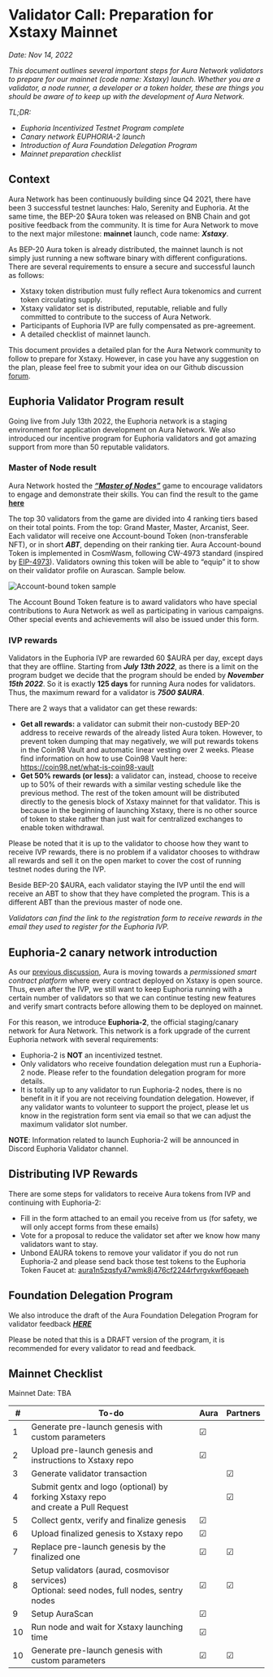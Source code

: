 # Validator Call: Preparation for Xstaxy Mainnet

*Date: Nov 14, 2022*

*This document outlines several important steps for Aura Network validators to prepare for our mainnet (code name: Xstaxy) launch. Whether you are a validator, a node runner, a developer or a token holder, these are things you should be aware of to keep up with the development of Aura Network.*

*TL;DR:*
- *Euphoria Incentivized Testnet Program complete*
- *Canary network EUPHORIA-2 launch*
- *Introduction of Aura Foundation Delegation Program*
- *Mainnet preparation checklist*

## Context

Aura Network has been continuously building since Q4 2021, there have been 3 successful testnet launches: Halo, Serenity and Euphoria. At the same time, the BEP-20 $Aura token was released on BNB Chain and got positive feedback from the community. It is time for Aura Network to move to the next major milestone: **mainnet** launch, code name: ***Xstaxy***. 

As BEP-20 Aura token is already distributed, the mainnet launch is not simply just running a new software binary with different configurations. There are several requirements to ensure a secure and successful launch as follows:
- Xstaxy token distribution must fully reflect Aura tokenomics and current token circulating supply.
- Xstaxy validator set is distributed, reputable, reliable and fully committed to contribute to the success of Aura Network.
- Participants of Euphoria IVP are fully compensated as pre-agreement.
- A detailed checklist of mainnet launch.

This document provides a detailed plan for the Aura Network community to follow to prepare for Xstaxy. However, in case you have any suggestion on the plan, please feel free to submit your idea on our Github discussion [forum](https://github.com/orgs/aura-nw/discussions).

## Euphoria Validator Program result

Going live from July 13th 2022, the Euphoria network is a staging environment for application development on Aura Network. We also introduced our incentive program for Euphoria validators and got amazing support from more than 50 reputable validators. 

### Master of Node result

Aura Network hosted the [***“Master of Nodes”***](https://insight.aura.network/the-game-of-harmony-validator-campaign/) game to encourage validators to engage and demonstrate their skills. You can find the result to the game [**here**](https://docs.google.com/spreadsheets/d/1u0GcZjzvZGWOWfFLlAhr3s4UI7_9V1X3aYlCy3kk0GU/edit)

The top 30 validators from the game are divided into 4 ranking tiers based on their total points. From the top: Grand Master, Master, Arcanist, Seer. Each validator will receive one Account-bound Token (non-transferable NFT), or in short ***ABT***, depending on their ranking tier. Aura Account-bound Token is implemented in CosmWasm, following CW-4973 standard (inspired by [EIP-4973](https://eips.ethereum.org/EIPS/eip-4973)). Validators owning this token will be able to “equip” it to show on their validator profile on Aurascan. Sample below.

![Account-bound token sample](./img/...)

The Account Bound Token feature is to award validators who have special contributions to Aura Network as well as participating in various campaigns. Other special events and achievements will also be issued under this form.

### IVP rewards

Validators in the Euphoria IVP are rewarded 60 $AURA per day, except days that they are offline. Starting from ***July 13th 2022***, as there is a limit on the program budget we decide that the program should be ended by ***November 15th 2022***. So it is exactly **125 days** for running Aura nodes for validators. Thus, the maximum reward for a validator is ***7500 $AURA***.

There are 2 ways that a validator can get these rewards:
- **Get all rewards:** a validator can submit their non-custody BEP-20 address to receive rewards of the already listed Aura token. However, to prevent token dumping that may negatively, we will put rewards tokens in the Coin98 Vault and automatic linear vesting over 2 weeks. Please find information on how to use Coin98 Vault here: https://coin98.net/what-is-coin98-vault
- **Get 50% rewards (or less):** a validator can, instead, choose to receive up to 50% of their rewards with a similar vesting schedule like the previous method. The rest of the token amount will be distributed directly to the genesis block of Xstaxy mainnet for that validator. This is because in the beginning of launching Xstaxy, there is no other source of token to stake rather than just wait for centralized exchanges to enable token withdrawal.

Please be noted that it is up to the validator to choose how they want to receive IVP rewards, there is no problem if a validator chooses to withdraw all rewards and sell it on the open market to cover the cost of running testnet nodes during the IVP.

Beside BEP-20 $AURA, each validator staying the IVP until the end will receive an ABT to show that they have completed the program. This is a different ABT than the previous master of node one.

*Validators can find the link to the registration form to receive rewards in the email they used to register for the Euphoria IVP.*

## Euphoria-2 canary network introduction

As our [previous discussion](https://github.com/orgs/aura-nw/discussions/1), Aura is moving towards a *permissioned smart contract platform* where every contract deployed on Xstaxy is open source. Thus, even after the IVP, we still want to keep Euphoria running with a certain number of validators so that we can continue testing new features and verify smart contracts before allowing them to be deployed on mainnet.

For this reason, we introduce **Euphoria-2**, the official staging/canary network for Aura Network. This network is a fork upgrade of the current Euphoria network with several requirements:
- Euphoria-2 is **NOT** an incentivized testnet.
- Only validators who receive foundation delegation must run a Euphoria-2 node. Please refer to the foundation delegation program for more details.
- It is totally up to any validator to run Euphoria-2 nodes, there is no benefit in it if you are not receiving foundation delegation. However, if any validator wants to volunteer to support the project, please let us know in the registration form sent via email so that we can adjust the maximum validator slot number.

**NOTE**: Information related to launch Euphoria-2 will be announced in Discord Euphoria Validator channel.

## Distributing IVP Rewards

There are some steps for validators to receive Aura tokens from IVP and continuing with Euphoria-2:
- Fill in the form attached to an email you receive from us (for safety, we will only accept forms from these emails)
- Vote for a proposal to reduce the validator set after we know how many validators want to stay.
- Unbond EAURA tokens to remove your validator if you do not run Euphoria-2 and please send back those test tokens to the Euphoria Token Faucet at: [aura1n5zqsfy47wmk8j476cf2244rfvrgvkwf6qeaeh](https://euphoria.aurascan.io/account/aura1n5zqsfy47wmk8j476cf2244rfvrgvkwf6qeaeh)

## Foundation Delegation Program

We also introduce the draft of the Aura Foundation Delegation Program for validator feedback [***HERE***](https://github.com/aura-nw/mainnet-artifacts/blob/main/Foundation-delegation-program/README.md)

Please be noted that this is a DRAFT version of the program, it is recommended for every validator to read and feedback.

## Mainnet Checklist

Mainnet Date: TBA

| #           | To-do | Aura   | Partners |
|----------------|---------------|---------------|----------------|
|1  |  Generate pre-launch genesis with custom parameters| &#9745; |    |
|2  |  Upload pre-launch genesis and instructions to Xstaxy repo| &#9745; |    |
|3  |  Generate validator transaction | |  &#9745;  |
|4  |  Submit gentx and logo (optional) by forking Xstaxy repo <br />and create a Pull Request|  | &#9745;   |
|5  |  Collect gentx, verify and finalize genesis| &#9745; |    |
|6  |  Upload finalized genesis to Xstaxy repo| &#9745; |    |
|7  |  Replace pre-launch genesis by the finalized one| &#9745; | &#9745;   |
|8  |  Setup validators (aurad, cosmovisor services)<br />Optional: seed nodes, full nodes, sentry nodes| &#9745; |  &#9745;  |
|9  |  Setup AuraScan | &#9745; |    |
|10  |  Run node and wait for Xstaxy launching time| &#9745; |    |
|10  |  Generate pre-launch genesis with custom parameters| &#9745; | &#9745;   |
